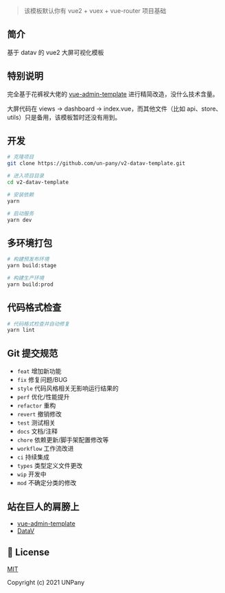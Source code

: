 > 该模板默认你有 vue2 + vuex + vue-router 项目基础

## 简介

基于 datav 的 vue2 大屏可视化模板

## 特别说明

完全基于花裤衩大佬的 [vue-admin-template](https://github.com/PanJiaChen/vue-admin-template) 进行精简改造，没什么技术含量。

大屏代码在 views -> dashboard -> index.vue，而其他文件（比如 api、store、utils）只是备用，该模板暂时还没有用到。

## 开发

```bash
# 克隆项目
git clone https://github.com/un-pany/v2-datav-template.git

# 进入项目目录
cd v2-datav-template

# 安装依赖
yarn

# 启动服务
yarn dev
```

## 多环境打包

```bash
# 构建预发布环境
yarn build:stage

# 构建生产环境
yarn build:prod
```

## 代码格式检查

```bash
# 代码格式检查并自动修复
yarn lint
```

## Git 提交规范

- `feat` 增加新功能
- `fix` 修复问题/BUG
- `style` 代码风格相关无影响运行结果的
- `perf` 优化/性能提升
- `refactor` 重构
- `revert` 撤销修改
- `test` 测试相关
- `docs` 文档/注释
- `chore` 依赖更新/脚手架配置修改等
- `workflow` 工作流改进
- `ci` 持续集成
- `types` 类型定义文件更改
- `wip` 开发中
- `mod` 不确定分类的修改

## 站在巨人的肩膀上

- [vue-admin-template](https://github.com/PanJiaChen/vue-admin-template)
- [DataV](https://github.com/DataV-Team/DataV)

## 📄 License

[MIT](https://github.com/un-pany/v2-datav-template/blob/main/LICENSE)

Copyright (c) 2021 UNPany